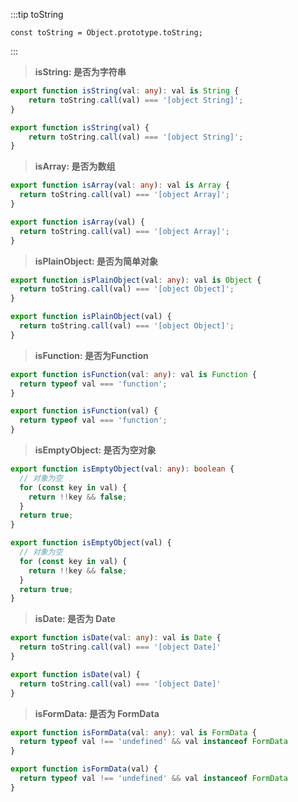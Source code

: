 :::tip toString

```
const toString = Object.prototype.toString;
```

:::

> **isString: 是否为字符串**

<CodeGroup>
  <CodeGroupItem title="TS" active>

```ts
export function isString(val: any): val is String {
    return toString.call(val) === '[object String]';
}
```

  </CodeGroupItem>

  <CodeGroupItem title="JS">

```js
export function isString(val) {
    return toString.call(val) === '[object String]';
}
```

  </CodeGroupItem>
</CodeGroup>

> **isArray: 是否为数组**

<CodeGroup>
  <CodeGroupItem title="TS" active>

```ts
export function isArray(val: any): val is Array {
  return toString.call(val) === '[object Array]';
}
```

  </CodeGroupItem>

  <CodeGroupItem title="JS">

```js
export function isArray(val) {
  return toString.call(val) === '[object Array]';
}
```

  </CodeGroupItem>
</CodeGroup>

> **isPlainObject: 是否为简单对象**

<CodeGroup>
  <CodeGroupItem title="TS" active>

```ts
export function isPlainObject(val: any): val is Object {
  return toString.call(val) === '[object Object]';
}
```

  </CodeGroupItem>

  <CodeGroupItem title="JS">

```js
export function isPlainObject(val) {
  return toString.call(val) === '[object Object]';
}
```

  </CodeGroupItem>
</CodeGroup>

> **isFunction: 是否为Function**

<CodeGroup>
  <CodeGroupItem title="TS" active>

```ts
export function isFunction(val: any): val is Function {
  return typeof val === 'function';
}
```

  </CodeGroupItem>

  <CodeGroupItem title="JS">

```js
export function isFunction(val) {
  return typeof val === 'function';
}
```

  </CodeGroupItem>
</CodeGroup>

> **isEmptyObject: 是否为空对象**

<CodeGroup>
  <CodeGroupItem title="TS" active>

```ts
export function isEmptyObject(val: any): boolean {
  // 对象为空
  for (const key in val) {
    return !!key && false;
  }
  return true;
}
```

  </CodeGroupItem>

  <CodeGroupItem title="JS">

```js
export function isEmptyObject(val) {
  // 对象为空
  for (const key in val) {
    return !!key && false;
  }
  return true;
}
```

  </CodeGroupItem>
</CodeGroup>

> **isDate: 是否为 Date**

<CodeGroup>
  <CodeGroupItem title="TS" active>

```ts
export function isDate(val: any): val is Date {
  return toString.call(val) === '[object Date]'
}
```

  </CodeGroupItem>

  <CodeGroupItem title="JS">

```js
export function isDate(val) {
  return toString.call(val) === '[object Date]'
}
```

  </CodeGroupItem>
</CodeGroup>

> **isFormData: 是否为 FormData**

<CodeGroup>
  <CodeGroupItem title="TS" active>

```ts
export function isFormData(val: any): val is FormData {
  return typeof val !== 'undefined' && val instanceof FormData
}
```

  </CodeGroupItem>

  <CodeGroupItem title="JS">

```js
export function isFormData(val) {
  return typeof val !== 'undefined' && val instanceof FormData
}
```

  </CodeGroupItem>
</CodeGroup>